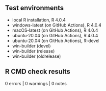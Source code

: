 ## Test environments
* local R installation, R 4.0.4
* windows-latest (on GitHub Actions), R 4.0.4
* macOS-latest (on GitHub Actions), R 4.0.4
* ubuntu-20.04 (on GitHub Actions), R 4.0.4
* ubuntu-20.04 (on GitHub Actions), R-devel
* win-builder (devel)
* win-builder (release)
* win-builder (oldrelease)

## R CMD check results

0 errors | 0 warnings | 0 notes


